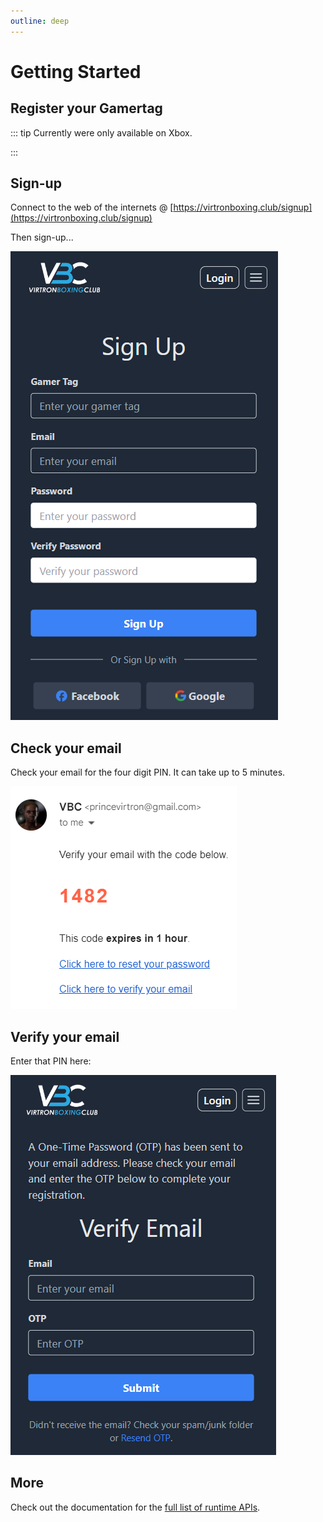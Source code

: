 ```yaml
---
outline: deep
---
```


# Getting Started

## Register your Gamertag

::: tip Currently were only available on Xbox.

:::


## Sign-up

Connect to the web of the internets @ [https://virtronboxing.club/signup](https://virtronboxing.club/signup) 

Then sign-up...

![Sign-up Image](/assets/sign-up2.png)

## Check your email

Check your email for the four digit PIN. It can take up to 5 minutes.

![Email](/assets/email.png)

## Verify your email

Enter that PIN here:

![Email](/assets/verify.png)

## More

Check out the documentation for the [full list of runtime APIs](https://vitepress.dev/reference/runtime-api#usedata).
